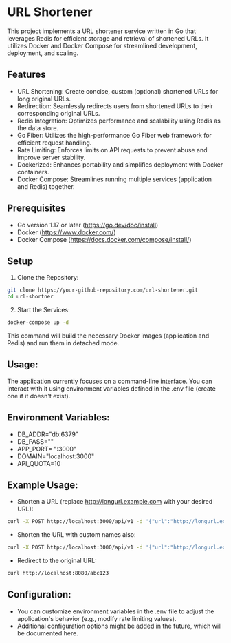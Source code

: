 # URL Shortener 

This project implements a URL shortener service written in Go that leverages Redis for efficient storage and retrieval of shortened URLs. It utilizes Docker and Docker Compose for streamlined development, deployment, and scaling.

## Features

- URL Shortening: Create concise, custom (optional) shortened URLs for long original URLs.
- Redirection: Seamlessly redirects users from shortened URLs to their corresponding original URLs.
- Redis Integration: Optimizes performance and scalability using Redis as the data store.
- Go Fiber: Utilizes the high-performance Go Fiber web framework for efficient request handling.
- Rate Limiting: Enforces limits on API requests to prevent abuse and improve server stability.
- Dockerized: Enhances portability and simplifies deployment with Docker containers.
- Docker Compose: Streamlines running multiple services (application and Redis) together.

## Prerequisites
- Go version 1.17 or later (https://go.dev/doc/install)
- Docker (https://www.docker.com/)
- Docker Compose (https://docs.docker.com/compose/install/)

## Setup
1. Clone the Repository:
 ```bash
git clone https://your-github-repository.com/url-shortener.git
cd url-shortner
```
2. Start the Services:
 ```bash
docker-compose up -d
```

This command will build the necessary Docker images (application and Redis) and run them in detached mode.

## Usage:
The application currently focuses on a command-line interface. You can interact with it using environment variables defined in the .env file (create one if it doesn't exist). 

## Environment Variables:
- DB_ADDR="db:6379"
- DB_PASS=""
- APP_PORT= ":3000"
- DOMAIN="localhost:3000"
- API_QUOTA=10

## Example Usage:
- Shorten a URL (replace http://longurl.example.com with your desired URL):
```bash
curl -X POST http://localhost:3000/api/v1 -d '{"url":"http://longurl.example.com"}'
```

- Shorten the URL with custom names also:
```bash
curl -X POST http://localhost:3000/api/v1 -d '{"url":"http://longurl.example.com", "short":"custom_name"}'
```

- Redirect to the original URL:
```bash
curl http://localhost:8080/abc123
```


## Configuration:
- You can customize environment variables in the .env file to adjust the application's behavior (e.g., modify rate limiting values).
- Additional configuration options might be added in the future, which will be documented here.
